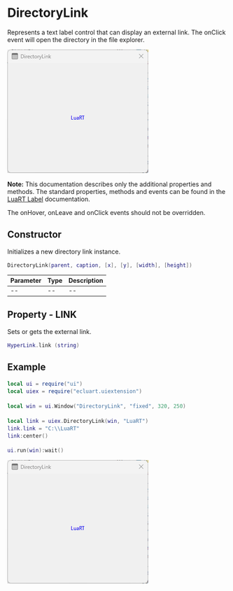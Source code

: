 # DirectoryLink

 Represents a text label control that can display an external link. The onClick event will open the directory in the file explorer.

![directorylink](/docs/directorylink/directorylink01.png)

**Note:**
This documentation describes only the additional properties and methods.
The standard properties, methods and events can be found in the [LuaRT Label](https://www.luart.org/doc/ui/Label.html) documentation.

The onHover, onLeave and onClick events should not be overridden.

## Constructor

Initializes a new directory link instance.

```Lua
DirectoryLink(parent, caption, [x], [y], [width], [height])
```

Parameter | Type | Description
---|---|---
-- | -- | --

## Property - LINK

Sets or gets the external link.

```Lua
HyperLink.link (string)
```

## Example

```Lua
local ui = require("ui")
local uiex = require("ecluart.uiextension")

local win = ui.Window("DirectoryLink", "fixed", 320, 250)

local link = uiex.DirectoryLink(win, "LuaRT")
link.link = "C:\\LuaRT"
link:center()

ui.run(win):wait()
```

![directorylink](/docs/directorylink/directorylink01.png)
